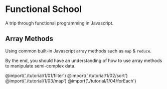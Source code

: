# Functional School
A trip through functional programming in Javascript.

## Array Methods
Using common built-in Javascript array methods such as `map` & `reduce`.

By the end, you should have an understanding of how to use array methods to manipulate semi-complex data.

@import('./tutorial/1/01/filter')
@import('./tutorial/1/02/sort')
@import('./tutorial/1/03/map')
@import('./tutorial/1/04/forEach')
<!-- @import('./tutorial/1/05/find')
@import('./tutorial/1/06/concat')
@import('./tutorial/1/07/reduce')
@import('./tutorial/1/08/challenge-1')
@import('./tutorial/1/09/challenge-2') -->
